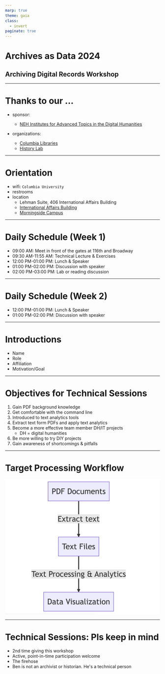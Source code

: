 ```yaml
---
marp: true
theme: gaia
class:
  - invert
paginate: true
---
```

<!-- _class: lead -->
# Archives as Data 2024
## Archiving Digital Records Workshop
---
# Thanks to our ...
* sponsor: 
  * [NEH Institutes for Advanced Topics in the Digital Humanities](https://www.neh.gov/grants/odh/institutes-advanced-topics-in-the-digital-humanities)

* organizations:
  * [Columbia Libraries](https://library.columbia.edu/)
  * [History Lab](http://history-lab.org)  
---
# Orientation
* wifi: `Columbia University`
* restrooms
* location
   * Lehman Suite, 406 International Affairs Building 
   * [International Affairs Building](https://operations.cufo.columbia.edu/content/international-affairs-building)
   * [Morningside Campus](https://cufo.columbia.edu/sites/default/files/content/morningsidemap_2015aug-7.pdf) 
---
# Daily Schedule (Week 1)
* 09:00 AM: Meet in front of the gates at 116th and Broadway
* 09:30 AM-11:55 AM: Technical Lecture & Exercises
* 12:00 PM-01:00 PM: Lunch & Speaker
* 01:00 PM-02:00 PM: Discussion with speaker
* 02:00 PM-03:00 PM: Lab or reading discussion
---
# Daily Schedule (Week 2)
* 12:00 PM-01:00 PM: Lunch & Speaker
* 01:00 PM-02:00 PM: Discussion with speaker
---
# Introductions
* Name
* Role
* Affiliation
* Motivation/Goal
---
# Objectives for Technical Sessions
1. Gain PDF background knowledge
2. Get comfortable with the command line
3. Introduced to text analytics tools
4. Extract text form PDFs and apply text analytics
5. Become a more effective team member DH/IT projects
   * DH = digital humanities
6. Be more willing to try DIY projects
7. Gain awareness of shortcomings & pitfalls
---
# Target Processing Workflow
![height:480px width:640px](./static/target-processing-workflow.png)

---
# Technical Sessions: Pls keep in mind
* 2nd time giving this workshop
* Active, point-in-time participation welcome
* The firehose
* Ben is not an archivist or historian. He's a technical person

